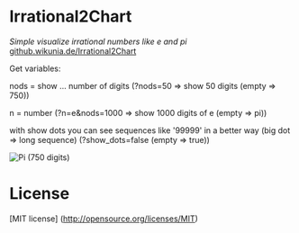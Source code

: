 Irrational2Chart
=======
*Simple visualize irrational numbers like e and pi* 
[github.wikunia.de/Irrational2Chart](http://github.wikunia.de/Irrational2Chart)

Get variables:

nods = show ... number of digits (?nods=50 => show 50 digits (empty => 750))

n = number (?n=e&nods=1000 => show 1000 digits of e (empty => pi))

with show dots you can see sequences like '99999' in a better way (big dot => long sequence) (?show_dots=false (empty => true))


![Pi (750 digits)](http://github.wikunia.de/images/irrational2chart.jpg "")

License
======
[MIT license] (http://opensource.org/licenses/MIT)


